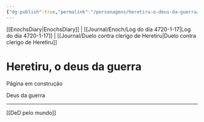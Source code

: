 ```yaml
---
{"dg-publish":true,"permalink":"/personagens/heretiru-o-deus-da-guerra/"}
---
```

[[EnochsDiary|EnochsDiary]] | [[Journal/Enoch/Log do dia 4720-1-17|Log do dia 4720-1-17]] | [[Journal/Duelo contra clerigo de Heretiru|Duelo contra clerigo de Heretiru]] 

# Heretiru, o deus da guerra
Página em construção

Deus da guerra

---
[[DeD pelo mundo]] 
